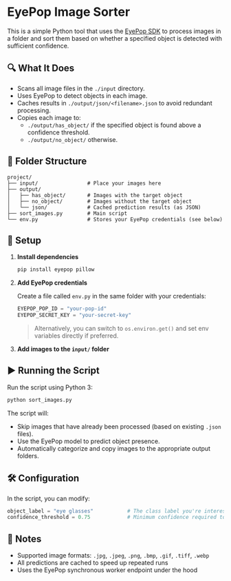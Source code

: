 # EyePop Image Sorter

This is a simple Python tool that uses the [EyePop SDK](https://www.eyepop.ai) to process images in a folder and sort them based on whether a specified object is detected with sufficient confidence.

## 🔍 What It Does

- Scans all image files in the `./input` directory.
- Uses EyePop to detect objects in each image.
- Caches results in `./output/json/<filename>.json` to avoid redundant processing.
- Copies each image to:
  - `./output/has_object/` if the specified object is found above a confidence threshold.
  - `./output/no_object/` otherwise.

## 📁 Folder Structure

```
project/
├── input/                # Place your images here
├── output/
│   ├── has_object/       # Images with the target object
│   ├── no_object/        # Images without the target object
│   └── json/             # Cached prediction results (as JSON)
├── sort_images.py        # Main script
└── env.py                # Stores your EyePop credentials (see below)
```

## 🔧 Setup

1. **Install dependencies**
   ```bash
   pip install eyepop pillow
   ```

2. **Add EyePop credentials**

   Create a file called `env.py` in the same folder with your credentials:

   ```python
   EYEPOP_POP_ID = "your-pop-id"
   EYEPOP_SECRET_KEY = "your-secret-key"
   ```

   > Alternatively, you can switch to `os.environ.get()` and set env variables directly if preferred.

3. **Add images to the `input/` folder**

## ▶️ Running the Script

Run the script using Python 3:

```bash
python sort_images.py
```

The script will:
- Skip images that have already been processed (based on existing `.json` files).
- Use the EyePop model to predict object presence.
- Automatically categorize and copy images to the appropriate output folders.

## 🛠️ Configuration

In the script, you can modify:

```python
object_label = "eye glasses"           # The class label you're interested in
confidence_threshold = 0.75            # Minimum confidence required to consider the object present
```

## 🧠 Notes

- Supported image formats: `.jpg`, `.jpeg`, `.png`, `.bmp`, `.gif`, `.tiff`, `.webp`
- All predictions are cached to speed up repeated runs
- Uses the EyePop synchronous worker endpoint under the hood

